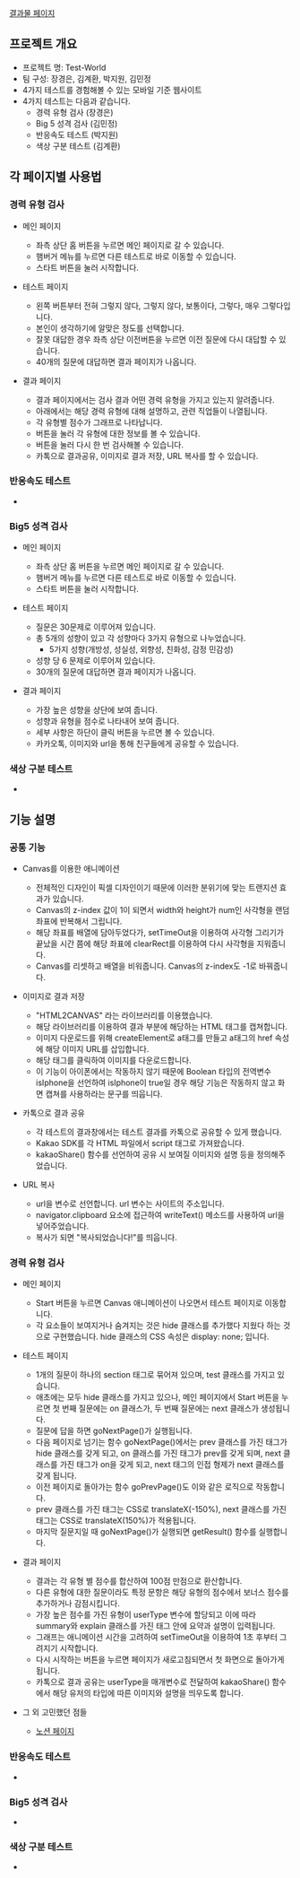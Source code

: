 [결과물 페이지](https://posco-test-world.netlify.app/)

## 프로젝트 개요

- 프로젝트 명: Test-World
- 팀 구성: 장경은, 김계환, 박지원, 김민정
- 4가지 테스트를 경험해볼 수 있는 모바일 기준 웹사이트
- 4가지 테스트는 다음과 같습니다.
  - 경력 유형 검사 (장경은)
  - Big 5 성격 검사 (김민정)
  - 반응속도 테스트 (박지원)
  - 색상 구분 테스트 (김계환)

## 각 페이지별 사용법

### 경력 유형 검사

  - 메인 페이지

    - 좌측 상단 홈 버튼을 누르면 메인 페이지로 갈 수 있습니다.
    - 햄버거 메뉴를 누르면 다른 테스트로 바로 이동할 수 있습니다.
    - 스타트 버튼을 눌러 시작합니다.

  - 테스트 페이지

    - 왼쪽 버튼부터 전혀 그렇지 않다, 그렇지 않다, 보통이다, 그렇다, 매우 그렇다입니다.
    - 본인이 생각하기에 알맞은 정도를 선택합니다.
    - 잘못 대답한 경우 좌측 상단 이전버튼을 누르면 이전 질문에 다시 대답할 수 있습니다.
    - 40개의 질문에 대답하면 결과 페이지가 나옵니다.

  - 결과 페이지

    - 결과 페이지에서는 검사 결과 어떤 경력 유형을 가지고 있는지 알려줍니다.
    - 아래에서는 해당 경력 유형에 대해 설명하고, 관련 직업들이 나열됩니다.
    - 각 유형별 점수가 그래프로 나타납니다.
    - 버튼을 눌러 각 유형에 대한 정보를 볼 수 있습니다.
    - 버튼을 눌러 다시 한 번 검사해볼 수 있습니다.
    - 카톡으로 결과공유, 이미지로 결과 저장, URL 복사를 할 수 있습니다.

### 반응속도 테스트

  -

### Big5 성격 검사

  - 메인 페이지
  
    - 좌측 상단 홈 버튼을 누르면 메인 페이지로 갈 수 있습니다.
    - 햄버거 메뉴를 누르면 다른 테스트로 바로 이동할 수 있습니다.
    - 스타트 버튼을 눌러 시작합니다.
    
  - 테스트 페이지
  
    - 질문은 30문제로 이루어져 있습니다. 
    - 총 5개의 성향이 있고 각 성향마다 3가지 유형으로 나누었습니다.
      - 5가지 성향(개방성, 성실성, 외향성, 친화성, 감정 민감성)
    - 성향 당 6 문제로 이루어져 있습니다. 
    - 30개의 질문에 대답하면 결과 페이지가 나옵니다. 
    
  - 결과 페이지
  
    - 가장 높은 성향을 상단에 보여 줍니다.
    - 성향과 유형을 점수로 나타내어 보여 줍니다. 
    - 세부 사항은 하단이 클릭 버튼을 누르면 볼 수 있습니다. 
    - 카카오톡, 이미지와 url을 통해 친구들에게 공유할 수 있습니다. 

### 색상 구분 테스트

  -

## 기능 설명

### 공통 기능

  - Canvas를 이용한 애니메이션

    - 전체적인 디자인이 픽셀 디자인이기 때문에 이러한 분위기에 맞는 트랜지션 효과가 있습니다.
    - Canvas의 z-index 값이 1이 되면서 width와 height가 num인 사각형을 랜덤 좌표에 반복해서 그립니다.
    - 해당 좌표를 배열에 담아두었다가, setTimeOut을 이용하여 사각형 그리기가 끝났을 시간 쯤에 해당 좌표에 clearRect를 이용하여 다시 사각형을 지워줍니다.
    - Canvas를 리셋하고 배열을 비워줍니다. Canvas의 z-index도 -1로 바꿔줍니다.

  - 이미지로 결과 저장

    - "HTML2CANVAS" 라는 라이브러리를 이용했습니다.
    - 해당 라이브러리를 이용하여 결과 부분에 해당하는 HTML 태그를 캡쳐합니다.
    - 이미지 다운로드를 위해 createElement로 a태그를 만들고 a태그의 href 속성에 해당 이미지 URL를 삽입합니다.
    - 해당 태그를 클릭하여 이미지를 다운로드합니다.
    - 이 기능이 아이폰에서는 작동하지 않기 때문에 Boolean 타입의 전역변수 isIphone을 선언하여 isIphone이 true일 경우 해당 기능은 작동하지 않고 화면 캡쳐를 사용하라는 문구를 띄웁니다.

  - 카톡으로 결과 공유

    - 각 테스트의 결과창에서는 테스트 결과를 카톡으로 공유할 수 있게 했습니다.
    - Kakao SDK를 각 HTML 파일에서 script 태그로 가져왔습니다.
    - kakaoShare() 함수를 선언하여 공유 시 보여질 이미지와 설명 등을 정의해주었습니다.

  - URL 복사

    - url을 변수로 선언합니다. url 변수는 사이트의 주소입니다.
    - navigator.clipboard 요소에 접근하여 writeText() 메소드를 사용하여 url을 넣어주었습니다.
    - 복사가 되면 "복사되었습니다!"를 띄웁니다.

### 경력 유형 검사

  - 메인 페이지

    - Start 버튼을 누르면 Canvas 애니메이션이 나오면서 테스트 페이지로 이동합니다.
    - 각 요소들이 보여지거나 숨겨지는 것은 hide 클래스를 추가했다 지웠다 하는 것으로 구현했습니다. hide 클래스의 CSS 속성은 display: none; 입니다.

  - 테스트 페이지

    - 1개의 질문이 하나의 section 태그로 묶어져 있으며, test 클래스를 가지고 있습니다.
    - 애초에는 모두 hide 클래스를 가지고 있으나, 메인 페이지에서 Start 버튼을 누르면 첫 번째 질문에는 on 클래스가, 두 번째 질문에는 next 클래스가 생성됩니다.
    - 질문에 답을 하면 goNextPage()가 실행됩니다.
    - 다음 페이지로 넘기는 함수 goNextPage()에서는 prev 클래스를 가진 태그가 hide 클래스를 갖게 되고, on 클래스를 가진 태그가 prev를 갖게 되며, next 클래스를 가진 태그가 on을 갖게 되고, next 태그의 인접 형제가 next 클래스를 갖게 됩니다.
    - 이전 페이지로 돌아가는 함수 goPrevPage()도 이와 같은 로직으로 작동합니다.
    - prev 클래스를 가진 태그는 CSS로 translateX(-150%), next 클래스를 가진 태그는 CSS로 translateX(150%)가 적용됩니다.
    - 마지막 질문지일 때 goNextPage()가 실행되면 getResult() 함수를 실행합니다.

  - 결과 페이지

    - 결과는 각 유형 별 점수를 합산하여 100점 만점으로 환산합니다.
    - 다른 유형에 대한 질문이라도 특정 문항은 해당 유형의 점수에서 보너스 점수를 추가하거나 감점시킵니다.
    - 가장 높은 점수를 가진 유형이 userType 변수에 할당되고 이에 따라 summary와 explain 클래스를 가진 태그 안에 요약과 설명이 입력됩니다.
    - 그래프는 애니메이션 시간을 고려하여 setTimeOut을 이용하여 1초 후부터 그려지기 시작합니다.
    - 다시 시작하는 버튼을 누르면 페이지가 새로고침되면서 첫 화면으로 돌아가게 됩니다.
    - 카톡으로 결과 공유는 userType을 매개변수로 전달하여 kakaoShare() 함수에서 해당 유저의 타입에 따른 이미지와 설명을 띄우도록 합니다.

  - 그 외 고민했던 점들

    - [노션 페이지](https://synonymous-island-173.notion.site/Test-World-Front-end-Team-Project-15c51b1b952e4d209a402dc32c98f460)

### 반응속도 테스트

  -

### Big5 성격 검사

  -

### 색상 구분 테스트

  - 

